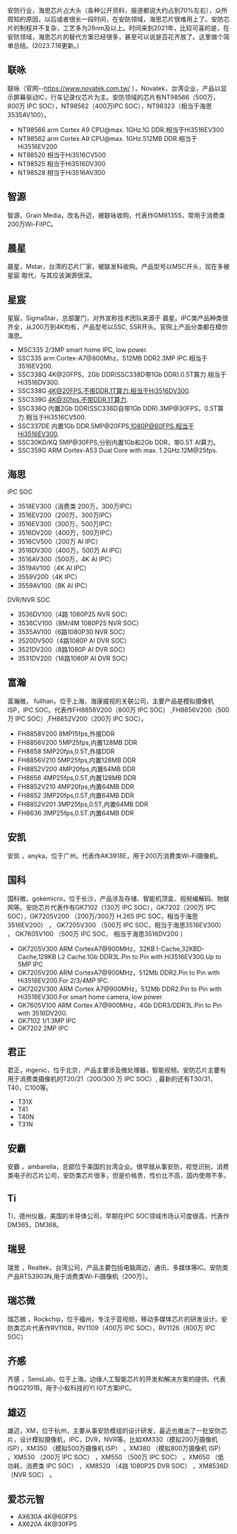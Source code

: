 安防行业，海思芯片占大头（各种公开资料，报道都说大约占到70%左右），众所周知的原因，以后或者很长一段时间，在安防领域，海思芯片很难用上了。安防芯片的制程并不复杂，工艺多为28nm及以上。时间来到2021年，比较可喜的是，在安防领域，海思芯片的替代方案已经很多，甚至可以说是百花齐放了。这里做个简单总结。(2023.7.18更新。)


## 联咏
联咏（官网--https://www.novatek.com.tw/ ），Novatek，台湾企业，产品以显示屏幕驱动IC，行车记录仪芯片为主。安防领域的芯片有NT98566（500万，800万 IPC SOC），NT98562（400万IPC SOC），NT98323（相当于海思 3535AV100）。

- NT98566 arm Cortex A9 CPU@max. 1GHz.1G DDR.相当于Hi3516EV300
- NT98562 arm Cortex A9 CPU@max. 1GHz.512MB DDR.相当于Hi3516EV200
- NT98520 相当于Hi3516CV500
- NT98525 相当于Hi3516DV300
- NT98528 相当于Hi3516AV300

## 智源
智源，Grain Media，改名升迈，被联咏收购，代表作GM8135S，常用于消费类200万Wi-FiIPC。

## 晨星

晨星，Mstar，台湾的芯片厂家，被联发科收购。产品型号以MSC开头，现在多被星宸 取代，与其应该渊源很深。

## 星宸

星宸，SigmaStar，总部厦门，对外宣称技术团队来源于 晨星。IPC类产品种类很齐全，从200万到4K均有，产品型号以SSC, SSR开头。官网上产品分类都在模仿海思。

- MSC335 2/3MP smart home IPC, low power.
- SSC335 arm Cortex-A7@800Mhz，512MB DDR2.3MP IPC.相当于3516EV200.
- SSC338Q 4K@20FPS，2Gb DDR(SSC338D带1Gb DDR).0.5T算力.相当于Hi3516DV300.
- SSC338G 4K@20FPS.不带DDR.1T算力.相当于Hi3516DV300.
- SSC339G 4K@30fps.不带DDR.1T算力.
- SSC336Q 内置2Gb DDR(SSC336D自带1Gb DDR).3MP@30FPS，0.5T算力.相当于Hi3516CV500.
- SSC337DE 内置1Gb DDR.5MP@20FPS,1080P@60FPS.相当于Hi3516EV300.
- SSC30KD/KQ 5MP@30FPS,分别内置1Gb和2Gb DDR，带0.5T AI算力。
- SSC359G ARM Cortex-A53 Dual Core with max. 1.2GHz.12M@25fps.

## 海思
IPC SOC
- 3518EV300（消费类 200万，300万IPC）
- 3516EV200（200万，300万IPC）
- 3516EV300（300万，500万IPC）
- 3516DV200（400万，500万IPC）
- 3516CV500（200万 AI IPC）
- 3516DV300（400万，500万 AI IPC）
- 3516AV300（500万，4K AI IPC）
- 3519AV100（4K AI IPC）
- 3559V200（4K IPC）
- 3559AV100（8K AI IPC）

DVR/NVR SOC
- 3536DV100（4路 1080P25 NVR SOC）
- 3536CV100（8M/4M 1080P25 NVR SOC）
- 3535AV100（6路1080P30 NVR SOC）
- 3520DV500（4路1080P AI DVR SOC）
- 3521DV200（8路1080P AI DVR SOC）
- 3531DV200（16路1080P AI DVR SOC）

## 富瀚
富瀚微， fullhan，位于上海，海康威视的关联公司，主要产品是模拟摄像机ISP，IPC SOC。代表作FH8858V200（800万 IPC SOC） ,FH8856V200（500万 IPC SOC）,FH8852V200（200万 IPC SOC）。

- FH8858V200 8MP15fps,外接DDR
- FH8856V200 5MP25fps,内置128MB DDR
- FH8658 5MP20fps,0.5T,外接DDR
- FH8856V210 5MP25fps,内置128MB DDR
- FH8852V200 4MP20fps,内置64MB DDR
- FH8656 4MP25fps,0.5T,内置128MB DDR
- FH8852V210 4MP20fps,内置64MB DDR
- FH8652 3MP20fps,0.5T,内置64MB DDR
- FH8852V201 3MP25fps,0.5T,内置64MB DDR
- FH8636 3MP25fps,0.5T.内置64MB DDR

## 安凯
安凯 ，anyka，位于广州。代表作AK3918E，用于200万消费类Wi-Fi摄像机。

## 国科

国科微，gokemicro，位于长沙，产品涉及存储、智能机顶盒、视频编解码、物联网等。安防芯片代表作有GK7102（130万 IPC SOC），GK7202（200万 IPC SOC），GK7205V200 （200万/300万 H.265 IPC SOC，相当于海思3516EV200） ， GK7205V300 （500万 IPC SOC，相当于海思3516EV300） ， GK7605V100 （500万 IPC SOC， 相当于海思3516DV200 ）

- GK7205V300 ARM CortexA7@900MHz，32KB I-Cache,32KBD-Cache,128KB L2 Cache.1Gb DDR3L.Pin to Pin with Hi3516EV300.Up to 5MP IPC
- GK7205V200 ARM CortexA7@900MHz，512Mb DDR2.Pin to Pin with Hi3516EV200.For 2/3/4MP IPC.
- GK7202V300 ARM Cortex A7@900MHz，512Mb DDR2.Pin to Pin with Hi3518EV300.For smart home camera, low power.
- GK7605V100 ARM Cortex A7@900MHz，4Gb DDR3/DDR3L.Pin to Pin with 3516DV200.
- GK7102 1/1.3MP IPC
- GK7202 2MP IPC

## 君正
君正，ingenic，位于北京，产品主要涉及微处理器，智能视频。安防芯片主要有用于消费类摄像机的T20/21（200/300 万 IPC SOC）, 最新的还有T30/31，T40，C100等。

- T31X
- T41
- T40N
- T31N

## 安霸
安霸 ，ambarella，总部位于美国的台湾企业。很早就从事安防，视觉识别，消费类电子的芯片公司，安防类芯片很多，但是价格贵，性价比不高，国内使用不多。

## Ti
Ti，德州仪器，美国的半导体公司，早期在IPC SOC领域市场认可度很高，代表作DM365，DM368。

## 瑞昱
瑞昱 ，Realtek，台湾公司，产品主要包括电脑周边，通讯，多媒体等IC。安防类产品RTS3903N,用于消费类Wi-Fi摄像机（200万）。

## 瑞芯微
瑞芯微 ，Rockchip，位于福州，专注于音视频，移动多媒体芯片的研发设计。安防类芯片代表作RV1108，RV1109（400万 IPC SOC），RV1126（800万 IPC SOC）

## 齐感
齐感 ，SensLab，位于上海，边缘人工智能芯片的开发和解决方案的提供。代表作QG2101B，用于小蚁科技的YI IOT方案IPC。

## 雄迈
雄迈，XM，位于杭州，主要从事安防模组的设计研发，最近也推出了一批安防芯片，设计模拟摄像机，IPC，DVR，NVR等。比如XM330（模拟200万摄像机 ISP），XM350 （模拟500万摄像机 ISP） ，XM380 （模拟800万摄像机 ISP） ，XM530 （200万 IPC SOC） ，XM550 （500万 IPC SOC） ，XM650 （低功耗，消费类 IPC SOC） ，XM8520 （4路 1080P25 DVR SOC） ，XM8536D （NVR SOC） 。

## 爱芯元智
- AX630A 4K@60FPS
- AX620A 4K@30FPS
